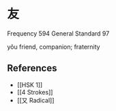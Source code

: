 # 友
Frequency 594
General Standard 97

yǒu
friend, companion; fraternity

## References
- [[HSK 1]]
- [[4 Strokes]]
- [[又 Radical]]
